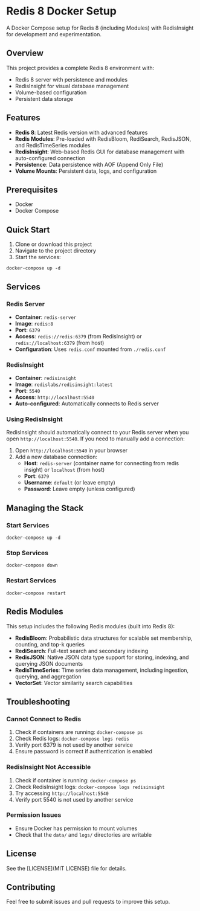 # Redis 8 Docker Setup

A Docker Compose setup for Redis 8 (including Modules) with RedisInsight for development and experimentation.

## Overview

This project provides a complete Redis 8 environment with:

- Redis 8 server with persistence and modules
- RedisInsight for visual database management
- Volume-based configuration
- Persistent data storage

## Features

- **Redis 8**: Latest Redis version with advanced features
- **Redis Modules**: Pre-loaded with RedisBloom, RediSearch, RedisJSON, and RedisTimeSeries modules
- **RedisInsight**: Web-based Redis GUI for database management with auto-configured connection
- **Persistence**: Data persistence with AOF (Append Only File)
- **Volume Mounts**: Persistent data, logs, and configuration

## Prerequisites

- Docker
- Docker Compose

## Quick Start

1. Clone or download this project
2. Navigate to the project directory
3. Start the services:

```pwsh
docker-compose up -d
```

## Services

### Redis Server

- **Container**: `redis-server`
- **Image**: `redis:8`
- **Port**: `6379`
- **Access**: `redis://redis:6379` (from RedisInsight) or `redis://localhost:6379` (from host)
- **Configuration**: Uses `redis.conf` mounted from `./redis.conf`

### RedisInsight

- **Container**: `redisinsight`
- **Image**: `redislabs/redisinsight:latest`
- **Port**: `5540`
- **Access**: `http://localhost:5540`
- **Auto-configured**: Automatically connects to Redis server

### Using RedisInsight

RedisInsight should automatically connect to your Redis server when you open `http://localhost:5540`. If you need to manually add a connection:

1. Open `http://localhost:5540` in your browser
2. Add a new database connection:
   - **Host**: `redis-server` (container name for connecting from redis insight) or `localhost` (from host)
   - **Port**: `6379`
   - **Username**: `default` (or leave empty)
   - **Password**: Leave empty (unless configured)

## Managing the Stack

### Start Services

```pwsh
docker-compose up -d
```

### Stop Services

```pwsh
docker-compose down
```

### Restart Services

```pwsh
docker-compose restart
```

## Redis Modules

This setup includes the following Redis modules (built into Redis 8):

- **RedisBloom**: Probabilistic data structures for scalable set membership, counting, and top-k queries
- **RediSearch**: Full-text search and secondary indexing
- **RedisJSON**: Native JSON data type support for storing, indexing, and querying JSON documents
- **RedisTimeSeries**: Time series data management, including ingestion, querying, and aggregation
- **VectorSet**: Vector similarity search capabilities

## Troubleshooting

### Cannot Connect to Redis

1. Check if containers are running: `docker-compose ps`
2. Check Redis logs: `docker-compose logs redis`
3. Verify port 6379 is not used by another service
4. Ensure password is correct if authentication is enabled

### RedisInsight Not Accessible

1. Check if container is running: `docker-compose ps`
2. Check RedisInsight logs: `docker-compose logs redisinsight`
3. Try accessing `http://localhost:5540`
4. Verify port 5540 is not used by another service

### Permission Issues

- Ensure Docker has permission to mount volumes
- Check that the `data/` and `logs/` directories are writable

## License

See the [LICENSE](MIT LICENSE) file for details.

## Contributing

Feel free to submit issues and pull requests to improve this setup.
